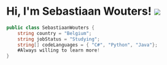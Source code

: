 # Hi, I'm Sebastiaan Wouters! ![](https://c.tenor.com/8WVCrBzjaBAAAAAi/bongocat-funny.gif)
``` cs
public class SebastiaanWouters {
    string country = "Belgium";
    string jobStatus = "Studying";
    string[] codeLanguages = { "C#", "Python", "Java"};
    #Always willing to learn more!
}
```
